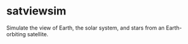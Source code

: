 # satviewsim
Simulate the view of Earth, the solar system, and stars from an Earth-orbiting satellite.
